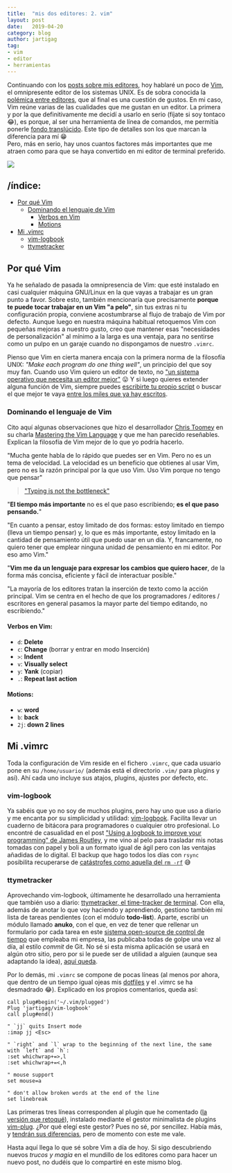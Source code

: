 ```yaml
---
title:  "mis dos editores: 2. vim"
layout: post
date:   2019-04-20
category: blog
author: jartigag
tag:
- vim
- editor
- herramientas
---
```


Continuando con los [posts sobre mis editores](https://jartigag.xyz/sublime), hoy hablaré un poco de [Vim](https://www.vim.org), el omnipresente editor de los sistemas UNIX. Es de sobra conocida la [polémica entre editores](https://en.wikipedia.org/wiki/Editor_war), que al final es una cuestión de gustos. En mi caso, Vim reúne varias de las cualidades que me gustan en un editor. La primera y por la que definitivamente me decidí a usarlo en serio (fíjate si soy tontaco 😂), es porque, al ser una herramienta de línea de comandos, me permitía ponerle [fondo translúcido](https://mastodon.social/@jartigag/101410841768233301). Este tipo de detalles son los que marcan la diferencia para mí 😁    
Pero, más en serio, hay unos cuantos factores más importantes que me atraen como para que se haya convertido en mi editor de terminal preferido.

![]({{site.baseurl}}/assets/images/posts/vim.png)

## /índice:

- [Por qué Vim](#por-qué-vim)
	- [Dominando el lenguaje de Vim](#dominando-el-lenguaje-de-vim)
		- [Verbos en Vim](#verbos-en-vim)
		- [Motions](#motions)
- [Mi .vimrc](#mi-vimrc)
	- [vim-logbook](#vim-logbook)
	- [ttymetracker](#ttymetracker)

## Por qué Vim

Ya he señalado de pasada la omnipresencia de Vim: que esté instalado en casi cualquier máquina GNU/Linux en la que vayas a trabajar es un gran punto a favor. Sobre esto, también mencionaría que precisamente **porque te puede tocar trabajar en un Vim "a pelo"**, sin tus extras ni tu configuración propia, conviene acostumbrarse al flujo de trabajo de Vim por defecto. Aunque luego en nuestra máquina habitual retoquemos Vim con pequeñas mejoras a nuestro gusto, creo que mantener esas "necesidades de personalización" al mínimo a la larga es una ventaja, para no sentirse como un pulpo en un garaje cuando no dispongamos de nuestro `.vimrc`. 

Pienso que Vim en cierta manera encaja con la primera norma de la filosofía UNIX: *"Make each program do one thing well"*, un principio del que soy muy fan. Cuando uso Vim quiero un editor de texto, no ["un sistema operativo que necesita un editor mejor"](http://wiki.c2.com/?EmacsAsOperatingSystem) 😛 Y si luego quieres extender alguna función de Vim, siempre puedes [escribirte tu propio script](http://andrewscala.com/vimscript) o buscar el que mejor te vaya [entre los miles que ya hay escritos](https://www.vim.org/scripts).

### Dominando el lenguaje de Vim

Cito aquí algunas observaciones que hizo el desarrollador [Chris Toomey](https://ctoomey.com) en su charla [Mastering the Vim Language](https://youtu.be/wlR5gYd6um0) y que me han parecido reseñables. Explican la filosofía de Vim mejor de lo que yo podría hacerlo.

"Mucha gente habla de lo rápido que puedes ser en Vim. Pero no es un tema de velocidad. La velocidad es un beneficio que obtienes al usar Vim, pero no es la razón principal por la que uso Vim. Uso Vim porque no tengo que pensar"
> ["Typing is not the bottleneck"](http://anarchycreek.com/2009/05/26/how-tdd-and-pairing-increase-production)

"**El tiempo más importante** no es el que paso escribiendo; **es el que paso pensando.**"

"En cuanto a pensar, estoy limitado de dos formas: estoy limitado en tiempo (lleva un tiempo pensar) y, lo que es más importante, estoy limitado en la cantidad de pensamiento útil que puedo usar en un día. Y, francamente, no quiero tener que emplear ninguna unidad de pensamiento en mi editor. Por eso amo Vim."

"**Vim me da un lenguaje para expresar los cambios que quiero hacer**, de la forma más concisa, eficiente y fácil de interactuar posible."

"La mayoría de los editores tratan la inserción de texto como la acción principal. Vim se centra en el hecho de que los programadores / editores / escritores en general pasamos la mayor parte del tiempo editando, no escribiendo."

#### Verbos en Vim:
- `d`: **Delete**
- `c`: **Change** (borrar y entrar en modo Inserción)
- `>`: **Indent**
- `v`: **Visually select**
- `y`: **Yank** (copiar)
- `.`: **Repeat last action**

#### Motions:
- `w`: **word**
- `b`: **back**
- `2j`: **down 2 lines**

## Mi .vimrc

Toda la configuración de Vim reside en el fichero `.vimrc`, que cada usuario pone en su `/home/usuario/` (además está el directorio `.vim/` para plugins y así). Ahí cada uno incluye sus atajos, plugins, ajustes por defecto, etc.


### vim-logbook

Ya sabéis que yo no soy de muchos plugins, pero hay uno que uso a diario y me encanta por su simplicidad y utilidad: [vim-logbook](https://github.com/jamesroutley/vim-logbook). Facilita llevar un cuaderno de bitácora para programadores o cualquier otro profesional. Lo encontré de casualidad en el post ["Using a logbook to improve your programming" de James Routley](https://routley.io/tech/2017/11/23/logbook.html), y me vino al pelo para trasladar mis notas tomadas con papel y boli a un formato igual de ágil pero con las ventajas añadidas de lo digital. El backup que hago todos los días con `rsync` posibilita recuperarse de [catástrofes como aquella del `rm -rf`](https://mastodon.social/@jartigag/101736679079543483) 😅

### ttymetracker

Aprovechando vim-logbook, últimamente he desarrollado una herramienta que también uso a diario: [ttymetracker, el time-tracker de terminal](https://github.com/jartigag/ttymetracker). Con ella, además de anotar lo que voy haciendo y aprendiendo, gestiono también mi lista de tareas pendientes (con el módulo **todo-list**). Aparte, escribí un módulo llamado **anuko**, con el que, en vez de tener que rellenar un formulario por cada tarea en este [sistema open-source de control de tiempo](https://www.anuko.com/time_tracker/index.htm) que empleaba mi empresa, las publicaba todas de golpe una vez al día, al estilo *commit* de Git. No sé si esta misma aplicación se usará en algún otro sitio, pero por si le puede ser de utilidad a alguien (aunque sea adaptando la idea), [aquí queda](https://github.com/jartigag/ttymetracker).

Por lo demás, mi `.vimrc` se compone de pocas líneas (al menos por ahora, que dentro de un tiempo igual ojeas mis [dotfiles](https://github.com/jartigag/dotfiles) y el .vimrc se ha desmadrado 😂). Explicado en los propios comentarios, queda así:

```
call plug#begin('~/.vim/plugged')
Plug 'jartigag/vim-logbook'
call plug#end()

" `jj` quits Insert mode
:imap jj <Esc> 

" `right` and `l` wrap to the beginning of the next line, the same with `left` and `h`:
:set whichwrap+=>,l
:set whichwrap+=<,h

" mouse support
set mouse=a

" don't allow broken words at the end of the line
set linebreak
```

Las primeras tres líneas corresponden al plugin que he comentado ([la versión que retoqué](https://github.com/jartigag/vim-logbook)), instalado mediante el gestor minimalista de plugins [vim-plug](https://github.com/junegunn/vim-plug). ¿Por qué elegí este gestor? Pues no sé, por sencillez. Había más, y [tendrán sus diferencias](https://vi.stackexchange.com/questions/388/what-is-the-difference-between-the-vim-plugin-managers), pero de momento con este me vale.

Hasta aquí llega lo que sé sobre Vim a día de hoy. Si sigo descubriendo nuevos *trucos y magia* en el mundillo de los editores como para hacer un nuevo post, no dudéis que lo compartiré en este mismo blog. 
